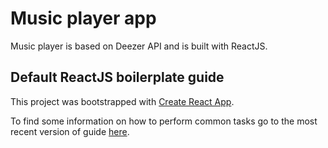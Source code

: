 # Music player app

Music player is based on Deezer API and is built with ReactJS.

## Default ReactJS boilerplate guide

This project was bootstrapped with [Create React App](https://github.com/facebookincubator/create-react-app).

To find some information on how to perform common tasks go to the most recent version of guide 
[here](https://github.com/facebookincubator/create-react-app/blob/master/packages/react-scripts/template/README.md).
